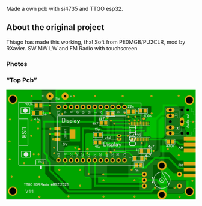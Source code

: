 Made a own pcb with si4735 and TTGO esp32.
## About the original project
Thiago has made this working, thx!
Soft from PE0MGB/PU2CLR, mod by RXavier.
SW MW LW and FM Radio with touchscreen
### Photos
### “Top Pcb”
![Photo 1]( https://github.com/Vwbeetle2/TTGO/blob/main/Pcb.JPG)


